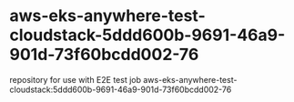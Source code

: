 # aws-eks-anywhere-test-cloudstack-5ddd600b-9691-46a9-901d-73f60bcdd002-76
repository for use with E2E test job aws-eks-anywhere-test-cloudstack:5ddd600b-9691-46a9-901d-73f60bcdd002-76
